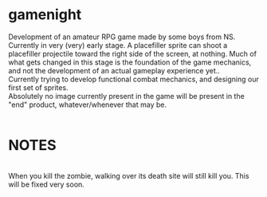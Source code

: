 # gamenight
Development of an amateur RPG game made by some boys from NS.<br>
Currently in very (very) early stage.  A placefiller sprite can shoot a placefiller projectile toward the right side of the screen, at nothing.  Much of what gets changed in this stage is the foundation of the game mechanics, and not the development of an actual gameplay experience yet..<br>
Currently trying to develop functional combat mechanics, and designing our first set of sprites.<br>
Absolutely no image currently present in the game will be present in the "end" product, whatever/whenever that may be.
<br><br>
<h1>NOTES</h1><br>
When you kill the zombie, walking over its death site will still kill you.  This will be fixed very soon.
